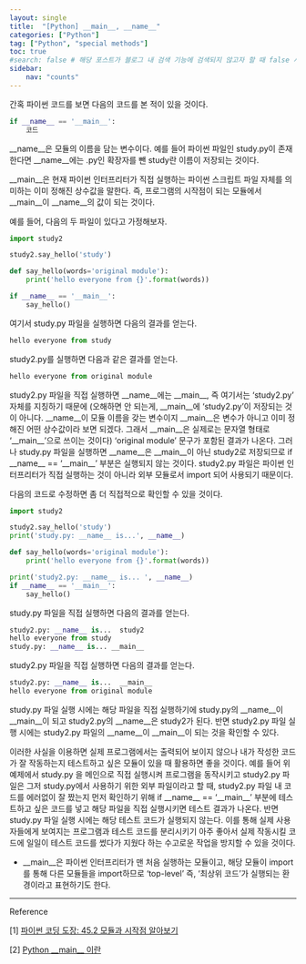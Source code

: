 ```yaml
---
layout: single
title:  "[Python] __main__, __name__"
categories: ["Python"]
tag: ["Python", "special methods"]
toc: true
#search: false # 해당 포스트가 블로그 내 검색 기능에 검색되지 않고자 할 때 false 사용.
sidebar:
    nav: "counts"
---
```

간혹 파이썬 코드를 보면 다음의 코드를 본 적이 있을 것이다.

```python
if __name__ == '__main__':
    코드
```

\_\_name\_\_은 모듈의 이름을 담는 변수이다. 예를 들어 파이썬 파일인 study.py이 존재한다면 \_\_name\_\_에는 .py인 확장자를 뺀 study란 이름이 저장되는 것이다. 

\_\_main\_\_은 현재 파이썬 인터프리터가 직접 실행하는 파이썬 스크립트 파일 자체를 의미하는 이미 정해진 상수값을 말한다. 즉, 프로그램의 시작점이 되는 모듈에서 \_\_main\_\_이 \_\_name\_\_의 값이 되는 것이다.

예를 들어, 다음의 두 파일이 있다고 가정해보자.

```python
import study2

study2.say_hello('study')
```

```python
def say_hello(words='original module'):
    print('hello everyone from {}'.format(words))

if __name__ == '__main__':
    say_hello()
```

여기서 study.py 파일을 실행하면 다음의 결과를 얻는다.

```python
hello everyone from study
```

study2.py를 실행하면 다음과 같은 결과를 얻는다.

```python
hello everyone from original module
```

study2.py 파일을 직접 실행하면 \_\_name\_\_에는 \_\_main\_\_, 즉 여기서는 ‘study2.py’ 자체를 지칭하기 때문에 (오해하면 안 되는게, \_\_main\_\_에 ‘study2.py’이 저장되는 것이 아니다. \_\_name\_\_이 모듈 이름을 갖는 변수이지 \_\_main\_\_은 변수가 아니고 이미 정해진 어떤 상수값이라 보면 되겠다. 그래서 \_\_main\_\_은 실제로는 문자열 형태로 ‘\_\_main\_\_’으로 쓰이는 것이다) ‘original module’ 문구가 포함된 결과가 나온다. 그러나 study.py 파일을 실행하면 \_\_name\_\_은 \_\_main\_\_이 아닌 study2로 저장되므로 if \_\_name\_\_ == ‘\_\_main\_\_’ 부분은 실행되지 않는 것이다. study2.py 파일은 파이썬 인터프리터가 직접 실행하는 것이 아니라 외부 모듈로서 import 되어 사용되기 때문이다. 

다음의 코드로 수정하면 좀 더 직접적으로 확인할 수 있을 것이다.

```python
import study2

study2.say_hello('study')
print('study.py: __name__ is...', __name__)
```

```python
def say_hello(words='original module'):
    print('hello everyone from {}'.format(words))

print('study2.py: __name__ is... ', __name__)
if __name__ == '__main__':
    say_hello()
```

study.py 파일을 직접 실행하면 다음의 결과를 얻는다.

```python
study2.py: __name__ is...  study2
hello everyone from study
study.py: __name__ is... __main__
```

study2.py 파일을 직접 실행하면 다음의 결과를 얻는다.

```python
study2.py: __name__ is...  __main__
hello everyone from original module
```

study.py 파일 실행 시에는 해당 파일을 직접 실행하기에 study.py의 \_\_name\_\_이 \_\_main\_\_이 되고 study2.py의 \_\_name\_\_은 study2가 된다. 반면 study2.py 파일 실행 시에는 study2.py 파일의 \_\_name\_\_이 \_\_main\_\_이 되는 것을 확인할 수 있다. 

이러한 사실을 이용하면 실제 프로그램에서는 출력되어 보이지 않으나 내가 작성한 코드가 잘 작동하는지 테스트하고 싶은 모듈이 있을 때 활용하면 좋을 것이다. 예를 들어 위 예제에서 study.py 을 메인으로 직접 실행시켜 프로그램을 동작시키고 study2.py 파일은 그저 study.py에서 사용하기 위한 외부 파일이라고 할 때, study2.py 파일 내 코드를 에러없이 잘 짰는지 먼저 확인하기 위해 if \_\_name\_\_ == ‘\_\_main\_\_’ 부분에 테스트하고 싶은 코드를 넣고 해당 파일을 직접 실행시키면 테스트 결과가 나온다. 반면 study.py 파일 실행 시에는 해당 테스트 코드가 실행되지 않는다. 이를 통해 실제 사용자들에게 보여지는 프로그램과 테스트 코드를 분리시키기 아주 좋아서 실제 작동시킬 코드에 일일이 테스트 코드를 썼다가 지웠다 하는 수고로운 작업을 방지할 수 있을 것이다. 

- \_\_main\_\_은 파이썬 인터프리터가 맨 처음 실행하는 모듈이고, 해당 모듈이 import를 통해 다른 모듈들을 import하므로 ‘top-level’ 즉, ‘최상위 코드’가 실행되는 환경이라고 표현하기도 한다.

---

Reference

[1] [파이썬 코딩 도장: 45.2 모듈과 시작점 알아보기](https://dojang.io/mod/page/view.php?id=2448)

[2] [Python \_\_main\_\_ 이란](https://yooloo.tistory.com/60)